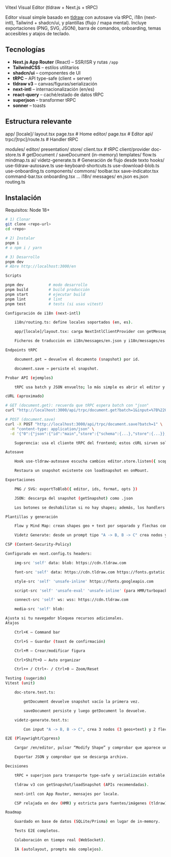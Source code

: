 Vitexl Visual Editor (tldraw + Next.js + tRPC)

Editor visual simple basado en [tldraw](https://tldraw.com/) con autosave vía tRPC, i18n (next-intl), Tailwind + shadcn/ui, y plantillas (flujo / mapa mental). Incluye exportaciones (PNG, SVG, JSON), barra de comandos, onboarding, temas accesibles y atajos de teclado.

## Tecnologías

- **Next.js App Router** (React) – SSR/ISR y rutas `/app`
- **TailwindCSS** – estilos utilitarios
- **shadcn/ui** – componentes de UI
- **tRPC** – API type-safe (client + server)
- **tldraw v3** – canvas/figuras/serialización
- **next-intl** – internacionalización (en/es)
- **react-query** – caché/estado de datos tRPC
- **superjson** – transformer tRPC
- **sonner** – toasts

## Estructura relevante

app/
[locale]/
layout.tsx
page.tsx # Home
editor/
page.tsx # Editor
api/
trpc/[trpc]/route.ts # Handler tRPC

modules/
editor/
presentation/
store/
client.tsx # tRPC client/provider
doc-store.ts # getDocument / saveDocument (in-memory)
templates/
flow.ts
mindmap.ts
ai/
videtz-generate.ts # Generación de flujo desde texto
hooks/
use-tldraw-autosave.ts
use-keyboard-shortcuts.ts
use-download-blob.ts
use-onboarding.ts
components/
commons/
toolbar.tsx
save-indicator.tsx
command-bar.tsx
onboarding.tsx
...
i18n/
messages/
en.json
es.json
routing.ts

## Instalación

Requisitos: Node 18+

```bash
# 1) Clonar
git clone <repo-url>
cd <repo>

# 2) Instalar
pnpm i
# o npm i / yarn

# 3) Desarrollo
pnpm dev
# Abre http://localhost:3000/en

Scripts

pnpm dev           # modo desarrollo
pnpm build         # build producción
pnpm start         # ejecutar build
pnpm lint          # lint
pnpm test          # tests (si usas vitest)

Configuración de i18n (next-intl)

    i18n/routing.ts: define locales soportados (en, es).

    app/[locale]/layout.tsx: carga NextIntlClientProvider con getMessages.

    Ficheros de traducción en i18n/messages/en.json y i18n/messages/es.json.

Endpoints tRPC

    document.get → devuelve el documento (snapshot) por id.

    document.save → persiste el snapshot.

Probar API (ejemplos)

    tRPC usa batch y JSON envuelto; lo más simple es abrir el editor y observar las llamadas en red (/api/trpc/document.get?batch=1&input=...).

cURL (aproximado)

# GET (document.get): recuerda que tRPC espera batch con "json"
curl "http://localhost:3000/api/trpc/document.get?batch=1&input=%7B%220%22%3A%7B%22json%22%3A%7B%22id%22%3A%22main%22%7D%7D%7D"

# POST (document.save)
curl -X POST "http://localhost:3000/api/trpc/document.save?batch=1" \
  -H "content-type: application/json" \
  -d '{"0":{"json":{"id":"main","store":{"schema":{...},"store":{...}},"updatedAt":1700000000000}}}'

    Sugerencia: usa el cliente tRPC del frontend; estos cURL sirven solo para verificar que el handler responde y el path es correcto.

Autosave

    Hook use-tldraw-autosave escucha cambios editor.store.listen({ scope: 'document' }), serializa con getSnapshot y hace document.save con debounce (500ms).

    Restaura un snapshot existente con loadSnapshot en onMount.

Exportaciones

    PNG / SVG: exportToBlob({ editor, ids, format, opts })

    JSON: descarga del snapshot (getSnapshot) como .json

    Los botones se deshabilitan si no hay shapes; además, los handlers muestran un toast “nothing to export”.

Plantillas y generación

    Flow y Mind Map: crean shapes geo + text por separado y flechas con bindings.

    Videtz Generate: desde un prompt tipo "A -> B, B -> C" crea nodos y flechas.

CSP (Content-Security-Policy)

Configurado en next.config.ts headers:

    img-src 'self' data: blob: https://cdn.tldraw.com

    font-src 'self' data: https://cdn.tldraw.com https://fonts.gstatic.com

    style-src 'self' 'unsafe-inline' https://fonts.googleapis.com

    script-src 'self' 'unsafe-eval' 'unsafe-inline' (para HMR/turbopack en dev)

    connect-src 'self' ws: wss: https://cdn.tldraw.com

    media-src 'self' blob:

Ajusta si tu navegador bloquea recursos adicionales.
Atajos

    Ctrl+K – Command bar

    Ctrl+S – Guardar (toast de confirmación)

    Ctrl+M – Crear/modificar figura

    Ctrl+Shift+O – Auto organizar

    Ctrl++ / Ctrl+- / Ctrl+0 – Zoom/Reset

Testing (sugerido)
Vitest (unit)

    doc-store.test.ts:

        getDocument devuelve snapshot vacío la primera vez.

        saveDocument persiste y luego getDocument lo devuelve.

    videtz-generate.test.ts:

        Con input "A -> B, B -> C", crea 3 nodos (3 geos+text) y 2 flechas.

E2E (Playwright/Cypress)

    Cargar /en/editor, pulsar “Modify Shape” y comprobar que aparece una shape.

    Exportar JSON y comprobar que se descarga archivo.

Decisiones

    tRPC + superjson para transporte type-safe y serialización estable.

    tldraw v3 con getSnapshot/loadSnapshot (APIs recomendadas).

    next-intl con App Router, mensajes por locale.

    CSP relajada en dev (HMR) y estricta para fuentes/imágenes (tldraw).

Roadmap

    Guardado en base de datos (SQLite/Prisma) en lugar de in-memory.

    Tests E2E completos.

    Colaboración en tiempo real (WebSocket).

    IA (autolayout, prompts más complejos).
```
